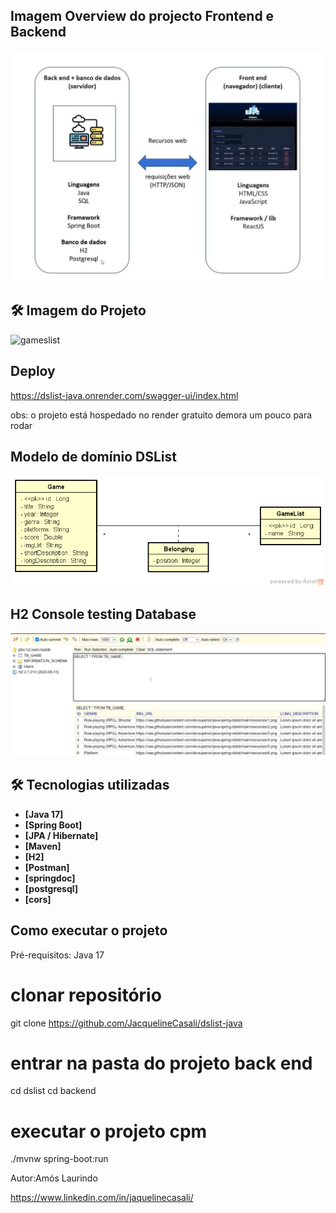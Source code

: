 
## Imagem Overview do projecto Frontend e Backend
![image_alt](imagem4.jpeg)

## 🛠 Imagem do Projeto

![gameslist](https://github.com/user-attachments/assets/70ef23a7-8a44-408d-8dbc-243322c9a19a)


## Deploy 
https://dslist-java.onrender.com/swagger-ui/index.html

obs: o projeto está hospedado no render gratuito demora um pouco para rodar 

## Modelo de domínio DSList
![image_alt](img.png)

## H2 Console testing Database
![image_alt](https://github.com/AmosAP/gameJava/blob/e6910139eab17524782198588c8f156d46b95110/WhatsApp%20Image%202025-02-04%20at%2020.45.41%20(3).jpeg)

## 🛠 Tecnologias utilizadas

- **[Java 17]**
- **[Spring Boot]**
- **[JPA / Hibernate]**
- **[Maven]**
- **[H2]**
- **[Postman]**
- **[springdoc]**
- **[postgresql]**
- **[cors]**
  
## Como executar o projeto 

Pré-requisitos: Java 17

 # clonar repositório
git clone https://github.com/JacquelineCasali/dslist-java

# entrar na pasta do projeto back end
cd dslist
cd backend

# executar o projeto cpm
./mvnw spring-boot:run

Autor:Amós Laurindo

https://www.linkedin.com/in/jaquelinecasali/



